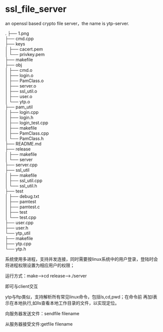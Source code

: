 # ssl_file_server
an openssl based crypto file server，the name is ytp-server.

.
├── 1.png  
├── cmd.cpp  
├── keys  
│   ├── cacert.pem  
│   └── privkey.pem  
├── makefile  
├── obj  
│   ├── cmd.o  
│   ├── login.o  
│   ├── PamClass.o  
│   ├── server.o  
│   ├── ssl_util.o  
│   ├── user.o  
│   └── ytp.o  
├── pam_util  
│   ├── login.cpp  
│   ├── login.h  
│   ├── login_test.cpp  
│   ├── makefile  
│   ├── PamClass.cpp  
│   └── PamClass.h  
├── README.md  
├── release  
│   ├── makefile  
│   └── server  
├── server.cpp  
├── ssl_util  
│   ├── makefile  
│   ├── ssl_util.cpp  
│   └── ssl_util.h  
├── test  
│   ├── debug.txt  
│   ├── pamtest  
│   ├── pamtest.c  
│   ├── test  
│   └── test.cpp          
├── user.cpp   
├── user.h  
└── ytp_util  
    ├── makefile  
    ├── ytp.cpp  
    └── ytp.h  

系统使用多进程，支持并发连接，同时需要按linux系统中的用户登录，登陆时会将进程权限设置为相应用户的权限；

运行方式：make-->cd release-->./server

即可与client交互

ytp与ftp类似，支持解析所有常见linux命令，包括ls,cd,pwd；在命令前 再加l表示在本地执行,如lls查看本地工作目录的文件，以实现定位。

向服务器发送文件：sendfile filename

从服务器接受文件:getfile filename

